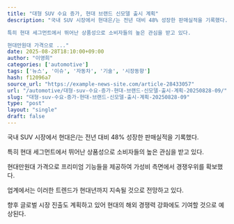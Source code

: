 ```yaml
---
title: "대형 SUV 수요 증가, 현대 브랜드 신모델 출시 계획"
description: "국내 SUV 시장에서 현대은/는 전년 대비 48% 성장한 판매실적을 기록했다.

특히 현대 세그먼트에서 뛰어난 상품성으로 소비자들의 높은 관심을 받고 있다.

현대만원대 가격으로 ..."
date: 2025-08-28T18:10:00+09:00
author: "이영희"
categories: ['automotive']
tags: ['뉴스', '이슈', '자동차', '기술', '시장동향']
hash: f12096a7
source_url: "https://example-news-site.com/article-28433057"
url: "/automotive/대형-suv-수요-증가-현대-브랜드-신모델-출시-계획-20250828-09/"
slug: "대형-suv-수요-증가-현대-브랜드-신모델-출시-계획-20250828-09"
type: "post"
layout: "single"
draft: false
---
```


국내 SUV 시장에서 현대은/는 전년 대비 48% 성장한 판매실적을 기록했다.

특히 현대 세그먼트에서 뛰어난 상품성으로 소비자들의 높은 관심을 받고 있다.

현대만원대 가격으로 프리미엄 기능들을 제공하여 가성비 측면에서 경쟁우위를 확보했다.

업계에서는 이러한 트렌드가 현대년까지 지속될 것으로 전망하고 있다.

향후 글로벌 시장 진출도 계획하고 있어 현대의 해외 경쟁력 강화에도 기여할 것으로 예상된다.
